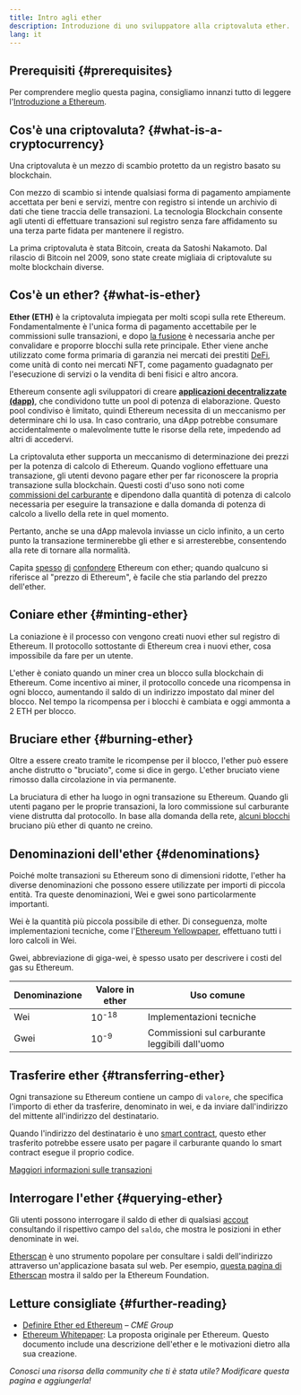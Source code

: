 ```yaml
---
title: Intro agli ether
description: Introduzione di uno sviluppatore alla criptovaluta ether.
lang: it
---
```


## Prerequisiti {#prerequisites}

Per comprendere meglio questa pagina, consigliamo innanzi tutto di leggere l'[Introduzione a Ethereum](/developers/docs/intro-to-ethereum/).

## Cos'è una criptovaluta? {#what-is-a-cryptocurrency}

Una criptovaluta è un mezzo di scambio protetto da un registro basato su blockchain.

Con mezzo di scambio si intende qualsiasi forma di pagamento ampiamente accettata per beni e servizi, mentre con registro si intende un archivio di dati che tiene traccia delle transazioni. La tecnologia Blockchain consente agli utenti di effettuare transazioni sul registro senza fare affidamento su una terza parte fidata per mantenere il registro.

La prima criptovaluta è stata Bitcoin, creata da Satoshi Nakamoto. Dal rilascio di Bitcoin nel 2009, sono state create migliaia di criptovalute su molte blockchain diverse.

## Cos'è un ether? {#what-is-ether}

**Ether (ETH)** è la criptovaluta impiegata per molti scopi sulla rete Ethereum. Fondamentalmente è l'unica forma di pagamento accettabile per le commissioni sulle transazioni, e dopo [la fusione](/upgrades/merge) è necessaria anche per convalidare e proporre blocchi sulla rete principale. Ether viene anche utilizzato come forma primaria di garanzia nei mercati dei prestiti [DeFi](/defi), come unità di conto nei mercati NFT, come pagamento guadagnato per l'esecuzione di servizi o la vendita di beni fisici e altro ancora.

Ethereum consente agli sviluppatori di creare [**applicazioni decentralizzate (dapp)**](/developers/docs/dapps), che condividono tutte un pool di potenza di elaborazione. Questo pool condiviso è limitato, quindi Ethereum necessita di un meccanismo per determinare chi lo usa. In caso contrario, una dApp potrebbe consumare accidentalmente o malevolmente tutte le risorse della rete, impedendo ad altri di accedervi.

La criptovaluta ether supporta un meccanismo di determinazione dei prezzi per la potenza di calcolo di Ethereum. Quando vogliono effettuare una transazione, gli utenti devono pagare ether per far riconoscere la propria transazione sulla blockchain. Questi costi d'uso sono noti come [commissioni del carburante](/developers/docs/gas/) e dipendono dalla quantità di potenza di calcolo necessaria per eseguire la transazione e dalla domanda di potenza di calcolo a livello della rete in quel momento.

Pertanto, anche se una dApp malevola inviasse un ciclo infinito, a un certo punto la transazione terminerebbe gli ether e si arresterebbe, consentendo alla rete di tornare alla normalità.

Capita [spesso](https://www.reuters.com/article/us-crypto-currencies-lending-insight-idUSKBN25M0GP#:~:text=price%20of%20ethereum) [di](https://abcnews.go.com/Business/bitcoin-slumps-week-low-amid-renewed-worries-chinese/story?id=78399845#:~:text=cryptocurrencies%20including%20ethereum) [confondere](https://www.cnn.com/2021/03/14/tech/nft-art-buying/index.html#:~:text=price%20of%20ethereum) Ethereum con ether; quando qualcuno si riferisce al "prezzo di Ethereum", è facile che stia parlando del prezzo dell'ether.

## Coniare ether {#minting-ether}

La coniazione è il processo con vengono creati nuovi ether sul registro di Ethereum. Il protocollo sottostante di Ethereum crea i nuovi ether, cosa impossibile da fare per un utente.

L'ether è coniato quando un miner crea un blocco sulla blockchain di Ethereum. Come incentivo ai miner, il protocollo concede una ricompensa in ogni blocco, aumentando il saldo di un indirizzo impostato dal miner del blocco. Nel tempo la ricompensa per i blocchi è cambiata e oggi ammonta a 2 ETH per blocco.

## Bruciare ether {#burning-ether}

Oltre a essere creato tramite le ricompense per il blocco, l'ether può essere anche distrutto o "bruciato", come si dice in gergo. L'ether bruciato viene rimosso dalla circolazione in via permanente.

La bruciatura di ether ha luogo in ogni transazione su Ethereum. Quando gli utenti pagano per le proprie transazioni, la loro commissione sul carburante viene distrutta dal protocollo. In base alla domanda della rete, [alcuni blocchi](https://etherscan.io/block/12965263) bruciano più ether di quanto ne creino.

## Denominazioni dell'ether {#denominations}

Poiché molte transazioni su Ethereum sono di dimensioni ridotte, l'ether ha diverse denominazioni che possono essere utilizzate per importi di piccola entità. Tra queste denominazioni, Wei e gwei sono particolarmente importanti.

Wei è la quantità più piccola possibile di ether. Di conseguenza, molte implementazioni tecniche, come l'[Ethereum Yellowpaper](https://ethereum.github.io/yellowpaper/paper.pdf), effettuano tutti i loro calcoli in Wei.

Gwei, abbreviazione di giga-wei, è spesso usato per descrivere i costi del gas su Ethereum.

| Denominazione | Valore in ether  | Uso comune                                     |
| ------------- | ---------------- | ---------------------------------------------- |
| Wei           | 10<sup>-18</sup> | Implementazioni tecniche                       |
| Gwei          | 10<sup>-9</sup>  | Commissioni sul carburante leggibili dall'uomo |

## Trasferire ether {#transferring-ether}

Ogni transazione su Ethereum contiene un campo di `valore`, che specifica l'importo di ether da trasferire, denominato in wei, e da inviare dall'indirizzo del mittente all'indirizzo del destinatario.

Quando l'indirizzo del destinatario è uno [smart contract](/developers/docs/smart-contracts/), questo ether trasferito potrebbe essere usato per pagare il carburante quando lo smart contract esegue il proprio codice.

[Maggiori informazioni sulle transazioni](/developers/docs/transactions/)

## Interrogare l'ether {#querying-ether}

Gli utenti possono interrogare il saldo di ether di qualsiasi [accout](/developers/docs/accounts/) consultando il rispettivo campo del `saldo`, che mostra le posizioni in ether denominate in wei.

[Etherscan](https://etherscan.io) è uno strumento popolare per consultare i saldi dell'indirizzo attraverso un'applicazione basata sul web. Per esempio, [questa pagina di Etherscan](https://etherscan.io/address/0xde0b295669a9fd93d5f28d9ec85e40f4cb697bae) mostra il saldo per la Ethereum Foundation.

## Letture consigliate {#further-reading}

- [Definire Ether ed Ethereum](https://www.cmegroup.com/education/courses/introduction-to-ether/defining-ether-and-ethereum.html) – _CME Group_
- [Ethereum Whitepaper](/whitepaper/): La proposta originale per Ethereum. Questo documento include una descrizione dell'ether e le motivazioni dietro alla sua creazione.

_Conosci una risorsa della community che ti è stata utile? Modificare questa pagina e aggiungerla!_
